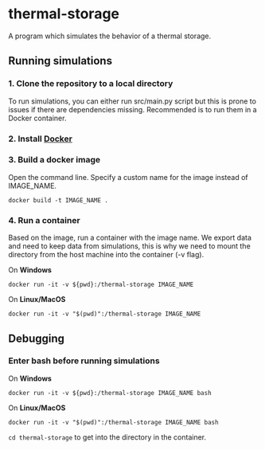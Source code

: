 # thermal-storage
A program which simulates the behavior of a thermal storage.

## Running simulations
### 1. Clone the repository to a local directory
To run simulations, you can either run src/main.py script but this is prone to issues if there are dependencies missing.
Recommended is to run them in a Docker container.
### 2. Install [Docker](https://www.docker.com/get-started/)
### 3. Build a docker image 
Open the command line. Specify a custom name for the image instead of IMAGE_NAME.
```
docker build -t IMAGE_NAME .
```
### 4. Run a container
Based on the image, run a container with the image name. We export data and need to keep data from simulations, this is why we need to mount the directory from the host machine into the container (-v flag).

On **Windows**
```
docker run -it -v ${pwd}:/thermal-storage IMAGE_NAME
```
On **Linux/MacOS**
```
docker run -it -v "$(pwd)":/thermal-storage IMAGE_NAME
```
## Debugging
### Enter bash before running simulations
On **Windows**
```
docker run -it -v ${pwd}:/thermal-storage IMAGE_NAME bash
```
On **Linux/MacOS**
```
docker run -it -v "$(pwd)":/thermal-storage IMAGE_NAME bash
```
`cd thermal-storage` to get into the directory in the container.


